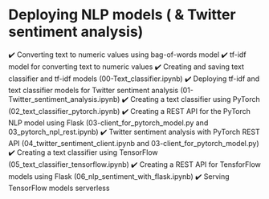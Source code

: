 # Deploying NLP models ( & Twitter sentiment analysis)

✔️ Converting text to numeric values using bag-of-words model
✔️ tf-idf model for converting text to numeric values
✔️ Creating and saving text classifier and tf-idf models (00-Text_classifier.ipynb)
✔️ Deploying tf-idf and text classifier models for Twitter sentiment analysis (01-Twitter_sentiment_analysis.ipynb)
✔️ Creating a text classifier using PyTorch (02_text_classifier_pytorch.ipynb)
✔️ Creating a REST API for the PyTorch NLP model using Flask (03-client_for_pytorch_model.py and 03_pytorch_npl_rest.ipynb)
✔️ Twitter sentiment analysis with PyTorch REST API (04_twitter_sentiment_client.ipynb and 03-client_for_pytorch_model.py)
✔️ Creating a text classifier using TensorFlow (05_text_classifier_tensorflow.ipynb)
✔️ Creating a REST API for TensforFlow models using Flask (06_nlp_sentiment_with_flask.ipynb)
✔️ Serving TensorFlow models serverless
